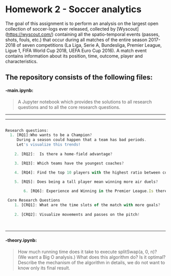 # Homework 2 - Soccer analytics

The goal of this assignment is to perform an analysis on the largest open collection of soccer-logs ever released, collected by [Wyscout] (https://wyscout.com/) containing all the spatio-temporal events (passes, shots, fouls, etc.) that occur during all matches of the entire season 2017-2018 of seven competitions (La Liga, Serie A, Bundesliga, Premier League, Ligue 1, FIFA World Cup 2018, UEFA Euro Cup 2016). A match event contains information about its position, time, outcome, player and characteristics.

## The repository consists of the following files:

#### **-main.ipynb:**
  > A Jupyter notebook which provides the solutions to all research questions and to all the core research questions.
  ---

---



```javascript

Research questions:
  1. [RQ1]:Who wants to be a Champion? 
     During a season could happen that a team has bad periods. 
     Let's visualize this trends!  
 	
 	2. [RQ2]:  Is there a home-field advantage?  

 	3. [RQ3]: Which teams have the youngest coaches?

 	4. [RQ4]: Find the top 10 players with the highest ratio between completed passes and attempted passes.  

 	5. [RQ5]: Does being a tall player mean winning more air duels?
  
        6. [RQ6]: Experience and Winning in the Premier League.Is there a relation?

 Core Research Questions 
 	1. [CRQ1]: What are the time slots of the match with more goals?  
 	
 	2. [CRQ2]: Visualize movements and passes on the pitch!
  
             

```

---
#### **-theory.ipynb:**
  >How much running time does it take to execute splitSwap(a, 0, n)? (We want a Big O analysis.)
  >What does this algorithm do? Is it optimal? Describe the mechanism of the algorithm in details, we do not want to know only its final result.

  
